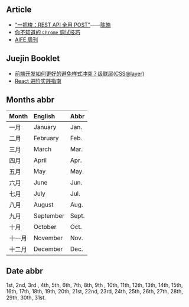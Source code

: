 ## Article

- [“一把梭：REST API 全用 POST”](https://coolshell.cn/articles/22173.html)——[陈皓](https://coolshell.cn/articles/author/haoel)
- [你不知道的 `Chrome` 调试技巧](https://juejin.cn/book/6844733783166418958)
- [AIFE 周刊](https://aifeweekly.zhubai.love)

## Juejin Booklet

- [前端开发如何更好的避免样式冲突？级联层(CSS@layer)](https://mp.weixin.qq.com/s/4M-RvnTq8rJuKDC3VZOONQ)
- [React 进阶实践指南](https://juejin.cn/book/6945998773818490884)

## Months abbr

| Month  | English   | Abbr  |
| :----- | :-------- | :---- |
| 一月   | January   | Jan.  |
| 二月   | February  | Feb.  |
| 三月   | March     | Mar.  |
| 四月   | April     | Apr.  |
| 五月   | May       | May.  |
| 六月   | June      | Jun.  |
| 七月   | July      | Jul.  |
| 八月   | August    | Aug.  |
| 九月   | September | Sept. |
| 十月   | October   | Oct.  |
| 十一月 | November  | Nov.  |
| 十二月 | December  | Dec.  |

## Date abbr

1st, 2nd, 3rd , 4th, 5th, 6th, 7th, 8th, 9th , 10th, 11th, 12th, 13th, 14th, 15th, 16th, 17th, 18th, 19th, 20th, 21st, 22nd, 23rd, 24th, 25th, 26th, 27th, 28th, 29th, 30th, 31st.
